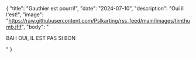 {
  "title": "Gauthier est pourri!",
  "date": "2024-07-10",
  "description": "Oui il l'est!",
  "image": "https://raw.githubusercontent.com/Pslkarting/rss_feed/main/images/timthumb.jfif",
  "body": "<p>BAH OUI, IL EST PAS SI BON</p>"
}